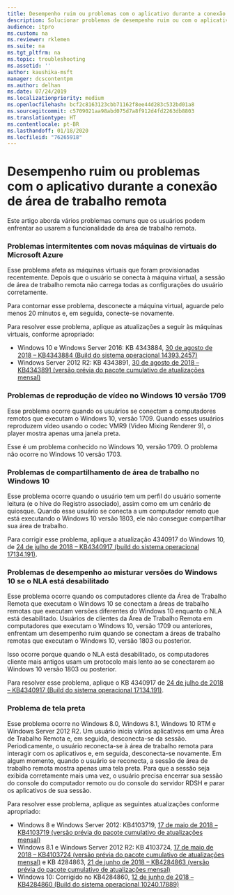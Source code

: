 ```yaml
---
title: Desempenho ruim ou problemas com o aplicativo durante a conexão de área de trabalho remota
description: Solucionar problemas de desempenho ruim ou com o aplicativo durante a conexão de área de trabalho remota.
audience: itpro
ms.custom: na
ms.reviewer: rklemen
ms.suite: na
ms.tgt_pltfrm: na
ms.topic: troubleshooting
ms.assetid: ''
author: kaushika-msft
manager: dcscontentpm
ms.author: delhan
ms.date: 07/24/2019
ms.localizationpriority: medium
ms.openlocfilehash: bcf2c8163123cbb71162f8ee44d283c532bd01a8
ms.sourcegitcommit: c5709021aa98abd075d7a8f912d4fd2263db8803
ms.translationtype: HT
ms.contentlocale: pt-BR
ms.lasthandoff: 01/18/2020
ms.locfileid: "76265918"
---
```

# <a name="poor-performance-or-application-problems-during-remote-desktop-connection"></a>Desempenho ruim ou problemas com o aplicativo durante a conexão de área de trabalho remota

Este artigo aborda vários problemas comuns que os usuários podem enfrentar ao usarem a funcionalidade da área de trabalho remota.

### <a name="intermittent-problems-with-new-microsoft-azure-virtual-machines"></a>Problemas intermitentes com novas máquinas de virtuais do Microsoft Azure

Esse problema afeta as máquinas virtuais que foram provisionadas recentemente. Depois que o usuário se conecta à máquina virtual, a sessão de área de trabalho remota não carrega todas as configurações do usuário corretamente.

Para contornar esse problema, desconecte a máquina virtual, aguarde pelo menos 20 minutos e, em seguida, conecte-se novamente.

Para resolver esse problema, aplique as atualizações a seguir às máquinas virtuais, conforme apropriado:

  - Windows 10 e Windows Server 2016: KB 4343884, [30 de agosto de 2018 – KB4343884 (Build do sistema operacional 14393.2457)](https://support.microsoft.com/help/4343884/windows-10-update-kb4343884)
  - Windows Server 2012 R2: KB 4343891, [30 de agosto de 2018 – KB4343891 (versão prévia do pacote cumulativo de atualizações mensal)](https://support.microsoft.com/help/4343891/windows-81-update-kb4343891)

### <a name="video-playback-issues-on-windows-10-version-1709"></a>Problemas de reprodução de vídeo no Windows 10 versão 1709

Esse problema ocorre quando os usuários se conectam a computadores remotos que executam o Windows 10, versão 1709. Quando esses usuários reproduzem vídeo usando o codec VMR9 (Video Mixing Renderer 9), o player mostra apenas uma janela preta.

Esse é um problema conhecido no Windows 10, versão 1709. O problema não ocorre no Windows 10 versão 1703.

### <a name="desktop-sharing-issues-on-windows-10"></a>Problemas de compartilhamento de área de trabalho no Windows 10

Esse problema ocorre quando o usuário tem um perfil do usuário somente leitura (e o hive do Registro associado), assim como em um cenário de quiosque. Quando esse usuário se conecta a um computador remoto que está executando o Windows 10 versão 1803, ele não consegue compartilhar sua área de trabalho.

Para corrigir esse problema, aplique a atualização 4340917 do Windows 10, de [24 de julho de 2018 – KB4340917 (build do sistema operacional 17134.191)](https://support.microsoft.com/help/4340917/windows-10-update-kb4340917).

### <a name="performance-issues-when-mixing-versions-of-windows-10-if-nla-is-disabled"></a>Problemas de desempenho ao misturar versões do Windows 10 se o NLA está desabilitado

Esse problema ocorre quando os computadores cliente da Área de Trabalho Remota que executam o Windows 10 se conectam a áreas de trabalho remotas que executam versões diferentes do Windows 10 enquanto o NLA está desabilitado. Usuários de clientes da Área de Trabalho Remota em computadores que executam o Windows 10, versão 1709 ou anteriores, enfrentam um desempenho ruim quando se conectam a áreas de trabalho remotas que executam o Windows 10, versão 1803 ou posterior.

Isso ocorre porque quando o NLA está desabilitado, os computadores cliente mais antigos usam um protocolo mais lento ao se conectarem ao Windows 10 versão 1803 ou posterior.

Para resolver esse problema, aplique o KB 4340917 de [24 de julho de 2018 – KB4340917 (Build do sistema operacional 17134.191)](https://support.microsoft.com/help/4340917/windows-10-update-kb4340917).

### <a name="black-screen-issue"></a>Problema de tela preta

Esse problema ocorre no Windows 8.0, Windows 8.1, Windows 10 RTM e Windows Server 2012 R2. Um usuário inicia vários aplicativos em uma Área de Trabalho Remota e, em seguida, desconecta-se da sessão. Periodicamente, o usuário reconecta-se à área de trabalho remota para interagir com os aplicativos e, em seguida, desconecta-se novamente. Em algum momento, quando o usuário se reconecta, a sessão de área de trabalho remota mostra apenas uma tela preta. Para que a sessão seja exibida corretamente mais uma vez, o usuário precisa encerrar sua sessão do console do computador remoto ou do console do servidor RDSH e parar os aplicativos de sua sessão.

Para resolver esse problema, aplique as seguintes atualizações conforme apropriado:

  - Windows 8 e Windows Server 2012: KB4103719, [17 de maio de 2018 – KB4103719 (versão prévia do pacote cumulativo de atualizações mensal)](https://support.microsoft.com/help/4103719/windows-server-2012-update-kb4103719)
  - Windows 8.1 e Windows Server 2012 R2: KB 4103724, [17 de maio de 2018 – KB4103724 (versão prévia do pacote cumulativo de atualizações mensal)](https://support.microsoft.com/help/4103724/windows-81-update-kb4103724) e KB 4284863, [21 de junho de 2018 – KB4284863 (versão prévia do pacote cumulativo de atualizações mensal)](https://support.microsoft.com/help/4284863/windows-81-update-kb4284863)
  - Windows 10: Corrigido no KB4284860, [12 de junho de 2018 – KB4284860 (Build do sistema operacional 10240.17889)](https://support.microsoft.com/help/4284860/windows-10-update-kb4284860)
